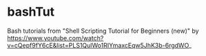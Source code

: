 # bashTut

Bash tutorials from "Shell Scripting Tutorial for Beginners (new)" by 
https://www.youtube.com/watch?v=cQepf9fY6cE&list=PLS1QulWo1RIYmaxcEqw5JhK3b-6rgdWO_


